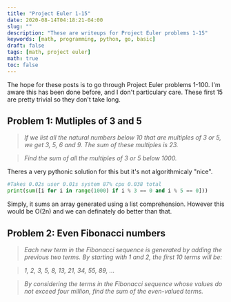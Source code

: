 ```yaml
---
title: "Project Euler 1-15"
date: 2020-08-14T04:18:21-04:00
slug: ""
description: "These are writeups for Project Euler problems 1-15"
keywords: [math, programming, python, go, basic]
draft: false 
tags: [math, project euler]
math: true
toc: false
---
```


The hope for these posts is to go through Project Euler problems 1-100. I'm aware this has been done before, and I don't particulary care. These first 15 are pretty trivial so they don't take long.

## Problem 1: Mutliples of 3 and 5


> *If we list all the natural numbers below 10 that are multiples of 3 or 5, we get 3, 5, 6 and 9. The sum of these multiples is 23.* 

>  *Find the sum of all the multiples of 3 or 5 below 1000.* 

Theres a very pythonic solution for this but it's not algorithmicaly "nice". 

```python
#Takes 0.02s user 0.01s system 87% cpu 0.038 total
print(sum([i for i in range(1000) if i % 3 == 0 and i % 5 == 0])) 
```
Simply, it sums an array generated using a list comprehension. However this would be O(2n) and we can definately do better than that. 


## Problem 2: Even Fibonacci numbers

> *Each new term in the Fibonacci sequence is generated by adding the previous two terms. By starting with 1 and 2, the first 10 terms will be:*

> *1, 2, 3, 5, 8, 13, 21, 34, 55, 89, ...*

> *By considering the terms in the Fibonacci sequence whose values do not exceed four million, find the sum of the even-valued terms.*

```python



